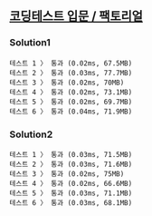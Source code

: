 ## [코딩테스트 입문 / 팩토리얼](https://school.programmers.co.kr/learn/courses/30/lessons/120848)

### Solution1

```text
테스트 1 〉	통과 (0.02ms, 67.5MB)
테스트 2 〉	통과 (0.03ms, 77.7MB)
테스트 3 〉	통과 (0.02ms, 70MB)
테스트 4 〉	통과 (0.02ms, 73.1MB)
테스트 5 〉	통과 (0.02ms, 69.7MB)
테스트 6 〉	통과 (0.04ms, 71.9MB)
```

### Solution2

```text
테스트 1 〉	통과 (0.03ms, 71.5MB)
테스트 2 〉	통과 (0.03ms, 71.6MB)
테스트 3 〉	통과 (0.02ms, 75MB)
테스트 4 〉	통과 (0.02ms, 66.6MB)
테스트 5 〉	통과 (0.03ms, 71.1MB)
테스트 6 〉	통과 (0.03ms, 68.1MB)
```